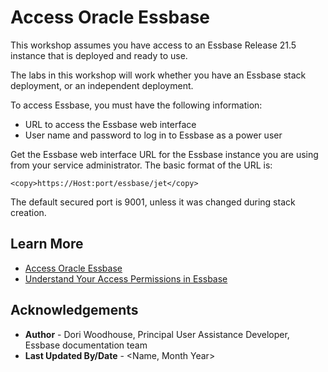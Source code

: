 # Access Oracle Essbase

This workshop assumes you have access to an Essbase Release 21.5 instance that is deployed and ready to use.

The labs in this workshop will work whether you have an Essbase stack deployment, or an independent deployment.

To access Essbase, you must have the following information:

* URL to access the Essbase web interface
* User name and password to log in to Essbase as a power user

Get the Essbase web interface URL for the Essbase instance you are using from your service administrator. The basic format of the URL is:

```
<copy>https://Host:port/essbase/jet</copy>
```

The default secured port is 9001, unless it was changed during stack creation.

## Learn More

* [Access Oracle Essbase](https://docs.oracle.com/en/database/other-databases/essbase/21/ugess/access-oracle-essbase.html#GUID-9B07C1B6-D7D0-4F2D-87A4-A14F8CF8B8C6)
* [Understand Your Access Permissions in Essbase](https://docs.oracle.com/en/database/other-databases/essbase/21/ugess/understand-your-access-permissions-essbase.html#GUID-406C17E5-6020-4812-A3D7-98A13FB2ED8A)

## Acknowledgements

* **Author** - Dori Woodhouse, Principal User Assistance Developer, Essbase documentation team
* **Last Updated By/Date** - <Name, Month Year>
